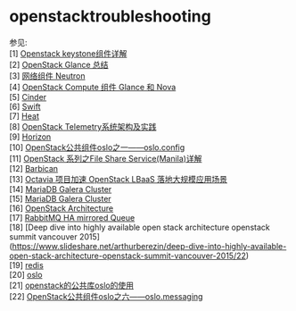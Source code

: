 # openstacktroubleshooting

参见:<br>
[1] [Openstack keystone组件详解](https://www.cnblogs.com/charles1ee/p/6293387.html)<br>
[2] [OpenStack Glance 总结](https://blog.csdn.net/dylloveyou/article/details/80530838)<br>
[3] [网络组件 Neutron](https://www.ibm.com/developerworks/cn/cloud/library/cl-openstack-neutron/index.html)<br>
[4] [OpenStack Compute 组件 Glance 和 Nova](https://www.ibm.com/developerworks/cn/cloud/library/cl-openstack-nova-glance/)<br>
[5] [Cinder](https://wiki.openstack.org/wiki/Cinder)<br>
[6] [Swift](https://www.ibm.com/developerworks/cn/cloud/library/1310_zhanghua_openstackswift/)<br>
[7] [Heat](https://www.ibm.com/developerworks/cn/cloud/library/1511_zoupx_openstackheat/index.html)<br>
[8] [OpenStack Telemetry系统架构及实践](https://www.cnblogs.com/ltxdzh/p/11400309.html)<br>
[9] [Horizon](https://www.linuxidc.com/Linux/2013-08/88186.htm)<br>
[10] [OpenStack公共组件oslo之一——oslo.config](https://blog.csdn.net/Bill_Xiang_/article/details/78392616)<br>
[11] [OpenStack 系列之File Share Service(Manila)详解](https://blog.51cto.com/devingeng/1745955)<br>
[12] [Barbican](https://docs.openstack.org/barbican/latest/)<br>
[13] [Octavia 项目加速 OpenStack LBaaS 落地大规模应用场景](https://blog.csdn.net/jmilk/article/details/81279795)<br>
[14] [MariaDB Galera Cluster](https://www.cnblogs.com/hukey/p/8047125.html)<br>
[15] [MariaDB Galera Cluster](https://mariadb.com/kb/en/library/what-is-mariadb-galera-cluster/)<br>
[16] [OpenStack Architecture](https://docs.openstack.org/install-guide/get-started-logical-architecture.html)<br>
[17] [RabbitMQ HA mirrored Queue](https://www.rabbitmq.com/ha.html)<br>
[18] [Deep dive into highly available open stack architecture openstack summit vancouver 2015]<br>(https://www.slideshare.net/arthurberezin/deep-dive-into-highly-available-open-stack-architecture-openstack-summit-vancouver-2015/22)<br>
[19] [redis](https://www.digitalocean.com/community/tutorials/how-to-back-up-and-restore-your-redis-data-on-ubuntu-14-04)<br>
[20] [oslo](https://blog.csdn.net/bill_xiang_/category_6444961.html)<br>
[21] [openstack的公共库oslo的使用](https://blog.csdn.net/canxinghen/article/details/51711457)<br>
[22] [OpenStack公共组件oslo之六——oslo.messaging](https://blog.csdn.net/Bill_Xiang_/article/details/78500769)<br>
